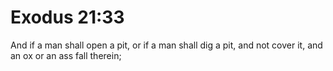 # Exodus 21:33

And if a man shall open a pit, or if a man shall dig a pit, and not cover it, and an ox or an ass fall therein;